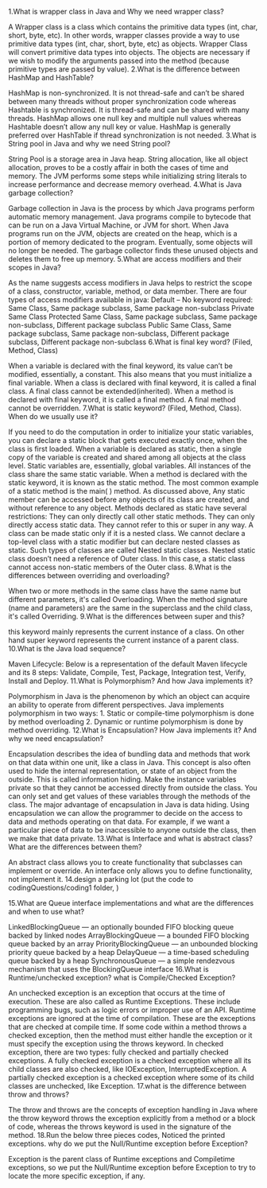 1.What is wrapper class in Java and Why we need wrapper class?

A Wrapper class is a class which contains the primitive data types (int, char, short, byte, etc). In other words, wrapper classes provide a way to use primitive data types (int, char, short, byte, etc) as objects.
Wrapper Class will convert primitive data types into objects. The objects are necessary if we wish to modify the arguments passed into the method (because primitive types are passed by value).
2.What is the difference between HashMap and HashTable?

HashMap is non-synchronized. It is not thread-safe and can’t be shared between many threads without proper synchronization code whereas Hashtable is synchronized. It is thread-safe and can be shared with many threads.
HashMap allows one null key and multiple null values whereas Hashtable doesn’t allow any null key or value.
HashMap is generally preferred over HashTable if thread synchronization is not needed.
3.What is String pool in Java and why we need String pool?

String Pool is a storage area in Java heap.
String allocation, like all object allocation, proves to be a costly affair in both the cases of time and memory. The JVM performs some steps while initializing string literals to increase performance and decrease memory overhead.
4.What is Java garbage collection?

Garbage collection in Java is the process by which Java programs perform automatic memory management. Java programs compile to bytecode that can be run on a Java Virtual Machine, or JVM for short. When Java programs run on the JVM, objects are created on the heap, which is a portion of memory dedicated to the program. Eventually, some objects will no longer be needed. The garbage collector finds these unused objects and deletes them to free up memory.
5.What are access modifiers and their scopes in Java?

As the name suggests access modifiers in Java helps to restrict the scope of a class, constructor, variable, method, or data member. There are four types of access modifiers available in java:
Default – No keyword required:
Same Class, Same package subclass, Same package non-subclass
Private
Same Class
Protected
Same Class, Same package subclass, Same package non-subclass, Different package subclass
Public
Same Class, Same package subclass, Same package non-subclass, Different package subclass, Different package non-subclass
6.What is final key word? (Filed, Method, Class)

When a variable is declared with the final keyword, its value can’t be modified, essentially, a constant. This also means that you must initialize a final variable.
When a class is declared with final keyword, it is called a final class. A final class cannot be extended(inherited).
When a method is declared with final keyword, it is called a final method. A final method cannot be overridden.
7.What is static keyword? (Filed, Method, Class). When do we usually use it?

If you need to do the computation in order to initialize your static variables, you can declare a static block that gets executed exactly once, when the class is first loaded.
When a variable is declared as static, then a single copy of the variable is created and shared among all objects at the class level. Static variables are, essentially, global variables. All instances of the class share the same static variable.
When a method is declared with the static keyword, it is known as the static method. The most common example of a static method is the main( ) method. As discussed above, Any static member can be accessed before any objects of its class are created, and without reference to any object. Methods declared as static have several restrictions:
They can only directly call other static methods.
They can only directly access static data.
They cannot refer to this or super in any way.
A class can be made static only if it is a nested class. We cannot declare a top-level class with a static modifier but can declare nested classes as static. Such types of classes are called Nested static classes. Nested static class doesn’t need a reference of Outer class. In this case, a static class cannot access non-static members of the Outer class.
8.What is the differences between overriding and overloading?

When two or more methods in the same class have the same name but different parameters, it's called Overloading. When the method signature (name and parameters) are the same in the superclass and the child class, it's called Overriding.
9.What is the differences between super and this?

this keyword mainly represents the current instance of a class. On other hand super keyword represents the current instance of a parent class.
10.What is the Java load sequence?

Maven Lifecycle: Below is a representation of the default Maven lifecycle and its 8 steps: Validate, Compile, Test, Package, Integration test, Verify, Install and Deploy.
11.What is Polymorphism? And how Java implements it?

Polymorphism in Java is the phenomenon by which an object can acquire an ability to operate from different perspectives.
Java implements polymorphism in two ways: 1. Static or compile-time polymorphism is done by method overloading 2. Dynamic or runtime polymorphism is done by method overriding.
12.What is Encapsulation? How Java implements it? And why we need encapsulation?

Encapsulation describes the idea of bundling data and methods that work on that data within one unit, like a class in Java. This concept is also often used to hide the internal representation, or state of an object from the outside. This is called information hiding.
Make the instance variables private so that they cannot be accessed directly from outside the class. You can only set and get values of these variables through the methods of the class.
The major advantage of encapsulation in Java is data hiding. Using encapsulation we can allow the programmer to decide on the access to data and methods operating on that data. For example, if we want a particular piece of data to be inaccessible to anyone outside the class, then we make that data private.
13.What is Interface and what is abstract class? What are the differences between them?

An abstract class allows you to create functionality that subclasses can implement or override. An interface only allows you to define functionality, not implement it.
14.design a parking lot (put the code to codingQuestions/coding1 folder, )


15.What are Queue interface implementations and what are the differences and when to use what?

LinkedBlockingQueue — an optionally bounded FIFO blocking queue backed by linked nodes
ArrayBlockingQueue — a bounded FIFO blocking queue backed by an array
PriorityBlockingQueue — an unbounded blocking priority queue backed by a heap
DelayQueue — a time-based scheduling queue backed by a heap
SynchronousQueue — a simple rendezvous mechanism that uses the BlockingQueue interface
16.What is Runtime/unchecked exception? what is Compile/Checked Exception?

An unchecked exception is an exception that occurs at the time of execution. These are also called as Runtime Exceptions. These include programming bugs, such as logic errors or improper use of an API. Runtime exceptions are ignored at the time of compilation.
These are the exceptions that are checked at compile time. If some code within a method throws a checked exception, then the method must either handle the exception or it must specify the exception using the throws keyword. In checked exception, there are two types: fully checked and partially checked exceptions. A fully checked exception is a checked exception where all its child classes are also checked, like IOException, InterruptedException. A partially checked exception is a checked exception where some of its child classes are unchecked, like Exception.
17.what is the difference between throw and throws?

The throw and throws are the concepts of exception handling in Java where the throw keyword throws the exception explicitly from a method or a block of code, whereas the throws keyword is used in the signature of the method.
18.Run the below three pieces codes, Noticed the printed exceptions. why do we put the Null/Runtime exception before Exception?

Exception is the parent class of Runtime exceptions and Compiletime exceptions, so we put the Null/Runtime exception before Exception to try to locate the more specific exception, if any.